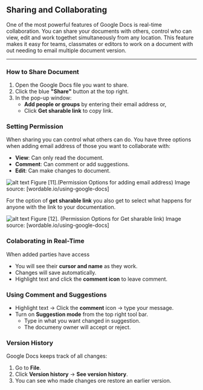 ## Sharing and Collaborating
One of the most powerful features of Google Docs is real-time collaboration. You can share your documents with others, control who can view, edit and work togethet simultaneously from any location. This feature makes it easy for teams, classmates or editors to work on a document with out needing to email multiple document version.

---

### How to Share Document
1. Open the Google Docs file you want to share.
2. Click the blue **"Share"** button at the top right.
3. In the pop-up window:
   - **Add people or groups** by entering their email address or,
   - Click **Get sharable link** to copy link.

### Setting Permission
When sharing you can control what others can do. You have three options when adding email address of those you want to collaborate with:
- **View**: Can only read the document.
- **Comment**: Can comment or add suggestions.
- **Edit**: Can make changes to document.

![alt text](path/to/image.png)
 Figure [11].(Permission Options for adding email address)
 Image source: [wordable.io/using-google-docs]

For the option of **get sharable link** you also get to select what happens for anyone with the link to your documentation.

![alt text](path/to/image.png)
 Figure [12]. (Permission Options for Get sharable link)
 Image source: [wordable.io/using-google-docs]

### Colaborating in Real-Time
When added parties have access
- You will see their **cursor and name** as they work.
- Changes will save automatically.
- Highlight text and click the **comment icon** to leave comment.

### Using Comment and Suggestions
- Highlight text → Click the **comment** icon → type your message.
- Turn on **Suggestion mode** from the top right tool bar.
  - Type in what you want changed in suggestion.
  - The documeny owner will accept or reject.

### Version History
Google Docs keeps track of all changes:
1. Go to **File**.
2. Click **Version history** → **See version history**.
3. You can see who made changes ore restore an earlier version.